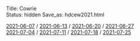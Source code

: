 Title: Cowrie  
Status: hidden
Save_as: hdcew2021.html

[2021-06-07]() / [2021-06-13]() / [2021-06-20]() / [2021-06-27]()  
[2021-07-04]() / [2021-07-11]() / [2021-07-18]() / [2021-07-25]()  
